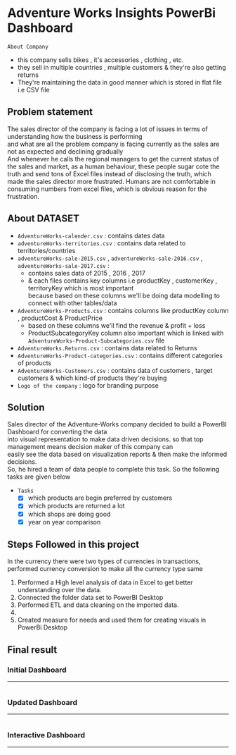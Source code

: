 # Adventure Works Insights PowerBi Dashboard

`About Company`
- this company sells bikes , it's accessories , clothing , etc. 
- they sell in multiple countries , multiple customers & they're also getting returns
- They're maintaining the data in good manner which is stored in flat file i.e CSV file
    
## Problem statement

The sales director of the company is facing a lot of issues in terms of understanding how the business is performing <br>
and what are all the problem company is facing currently as the sales are not as expected and declining gradually <br>
And whenever he calls the regional managers to get the current status of the sales and market, as a human behaviour,
these people sugar cote the truth and send tons of Excel files instead of disclosing the truth, which made the sales director more frustrated.
Humans are not comfortable in consuming numbers from excel files, which is obvious reason for the frustration. <br>

## About DATASET

- `AdventureWorks-calender.csv` : contains dates data 
- `adventureWorks-territories.csv` : contains data related to territories/countries
- `adventureWorks-sale-2015.csv` , `adventureWorks-sale-2016.csv` , `adventureWorks-sale-2017.csv` : 
    - contains sales data of 2015 , 2016 , 2017
    - & each files contains key columns i.e productKey , customerKey , territoryKey which is most important <br>
        because based on these columns we'll be doing data modelling to connect with other tables/data
- `AdventureWorks-Products.csv` : contains columns like productKey column , productCost & ProductPrice
    - based on these columns we'll find the revenue & profit + loss 
    - ProductSubcategoryKey column also important which is linked with `AdventureWorks-Product-Subcategories.csv` file 
- `AdventureWorks.Returns.csv` : contains data related to Returns
- `AdventureWorks-Product-categories.csv` : contains different categories of products
- `AdventureWorks-Customers.csv` : contains data of customers , target customers & which kind-of products they're buying 
- `Logo of the company` : logo for branding purpose

## Solution

Sales director of the Adventure-Works company decided to build a PowerBI Dashboard for converting the data <br>
into visual representation to make data driven decisions. so that top management means decision maker of this company can<br>
easily see the data based on visualization reports & then make the informed decisions. <br>
So, he hired a team of data people to complete this task. So the following tasks are given below 

- `Tasks`
    - [x] which products are begin preferred by customers
    - [x] which products are returned a lot
    - [x] which shops are doing good
    - [x] year on year comparison

## Steps Followed in this project

In the currency there were two types of currencies in transactions, performed currency conversion to make all the currency type same
1. Performed a High level analysis of data in Excel to get better understanding over the data.
2. Connected the folder data set to PowerBI Desktop
3. Performed ETL and data cleaning on the imported data. 
4.  
5. Created measure for needs and used them for creating visuals in PowerBi Desktop

## Final result

### Initial Dashboard

---
<img src="">

### Updated Dashboard

---
<img src="">

### Interactive Dashboard

---
<img src="">
